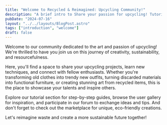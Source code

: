 ```yaml
---
title: "Welcome to Recycled & Reimagined: Upcycling Community!"
description: "A brief intro to Share your passion for upcycling! Tutorials, inspiration, and a community marketplace for unique, eco-friendly creations."
pubDate: "2024-07-16"
layout: "../../layouts/BlogPost.astro"
tags: ["introduction", "welcome"]
draft: false
---
```


Welcome to our community dedicated to the art and passion of upcycling! We're thrilled to have you join us on this journey of creativity, sustainability, and resourcefulness.

Here, you'll find a space to share your upcycling projects, learn new techniques, and connect with fellow enthusiasts. Whether you're transforming old clothes into trendy new outfits, turning discarded materials into functional furniture, or creating stunning art from recycled items, this is the place to showcase your talents and inspire others.

Explore our tutorial section for step-by-step guides, browse the user gallery for inspiration, and participate in our forum to exchange ideas and tips. And don't forget to check out the marketplace for unique, eco-friendly creations.

Let's reimagine waste and create a more sustainable future together!